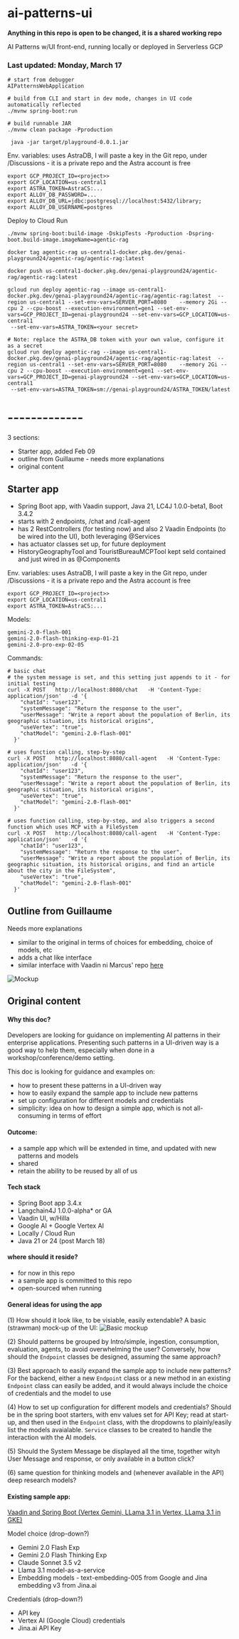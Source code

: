 # ai-patterns-ui
**Anything in this repo is open to be changed, it is a shared working repo**

AI Patterns w/UI front-end, running locally or deployed in Serverless GCP

### Last updated: Monday, March 17

```shell
# start from debugger
AIPatternsWebApplication

# build from CLI and start in dev mode, changes in UI code automatically reflected
./mvnw spring-boot:run

# build runnable JAR
./mvnw clean package -Pproduction
 
 java -jar target/playground-0.0.1.jar
```
Env. variables: uses AstraDB, I will paste a key in the Git repo, under /Discussions - it is a private repo and the Astra account is free
```shell
export GCP_PROJECT_ID=<project>>
export GCP_LOCATION=us-central1 
export ASTRA_TOKEN=AstraCS:...
export ALLOY_DB_PASSWORD=...
export ALLOY_DB_URL=jdbc:postgresql://localhost:5432/library;
export ALLOY_DB_USERNAME=postgres
```

Deploy to Cloud Run
```shell
./mvnw spring-boot:build-image -DskipTests -Pproduction -Dspring-boot.build-image.imageName=agentic-rag

docker tag agentic-rag us-central1-docker.pkg.dev/genai-playground24/agentic-rag/agentic-rag:latest

docker push us-central1-docker.pkg.dev/genai-playground24/agentic-rag/agentic-rag:latest

gcloud run deploy agentic-rag --image us-central1-docker.pkg.dev/genai-playground24/agentic-rag/agentic-rag:latest  --region us-central1 --set-env-vars=SERVER_PORT=8080    --memory 2Gi --cpu 2 --cpu-boost --execution-environment=gen1 --set-env-vars=GCP_PROJECT_ID=genai-playground24 --set-env-vars=GCP_LOCATION=us-central1 
 --set-env-vars=ASTRA_TOKEN=<your secret>
 
# Note: replace the ASTRA_DB token with your own value, configure it as a secret
gcloud run deploy agentic-rag --image us-central1-docker.pkg.dev/genai-playground24/agentic-rag/agentic-rag:latest  --region us-central1 --set-env-vars=SERVER_PORT=8080    --memory 2Gi --cpu 2 --cpu-boost --execution-environment=gen1 --set-env-vars=GCP_PROJECT_ID=genai-playground24 --set-env-vars=GCP_LOCATION=us-central1 
 --set-env-vars=ASTRA_TOKEN=sm://genai-playground24/ASTRA_TOKEN/latest
```

# -------------
3 sections:
* Starter app, added  Feb 09
* outline  from Guillaume - needs more explanations
* original content

## Starter app
* Spring Boot app, with Vaadin support, Java 21, LC4J 1.0.0-beta1, Boot 3.4.2
* starts with 2 endpoints, /chat and /call-agent 
* has 2 RestControllers (for testing now) and also 2 Vaadin Endpoints (to be wired into the UI), both leveraging @Services
* has actuator classes set up, for future deployment
* HistoryGeographyTool and TouristBureauMCPTool kept seld contained and just wired in as @Components

Env. variables: uses AstraDB, I will paste a key in the Git repo, under /Discussions - it is a private repo and the Astra account is free
```shell
export GCP_PROJECT_ID=<project>>
export GCP_LOCATION=us-central1 
export ASTRA_TOKEN=AstraCS:...
```

Models:
```shell
gemini-2.0-flash-001
gemini-2.0-flash-thinking-exp-01-21
gemini-2.0-pro-exp-02-05
```
Commands:
```shell
# basic chat
# the system message is set, and this setting just appends to it - for initial testing
curl -X POST   http://localhost:8080/chat   -H 'Content-Type: application/json'   -d '{
    "chatId": "user123",
    "systemMessage": "Return the response to the user",
    "userMessage": "Write a report about the population of Berlin, its geographic situation, its historical origins",
    "useVertex": "true",
    "chatModel": "gemini-2.0-flash-001"
  }'
  
# uses function calling, step-by-step
curl -X POST   http://localhost:8080/call-agent   -H 'Content-Type: application/json'   -d '{
    "chatId": "user123",
    "systemMessage": "Return the response to the user",
    "userMessage": "Write a report about the population of Berlin, its geographic situation, its historical origins",
    "useVertex": "true",
    "chatModel": "gemini-2.0-flash-001"
  }'  
  
# uses function calling, step-by-step, and also triggers a second function which uses MCP with a FileSystem
curl -X POST   http://localhost:8080/call-agent   -H 'Content-Type: application/json'   -d '{
    "chatId": "user123",
    "systemMessage": "Return the response to the user",
    "userMessage": "Write a report about the population of Berlin, its geographic situation, its historical origins, and find an article about the city in the FileSystem",
    "useVertex": "true",
    "chatModel": "gemini-2.0-flash-001"
  }'  
```


## Outline from Guillaume
Needs more explanations

* similar to the original in terms of choices for embedding, choice of models, etc
* adds a chat like interface
* similar interface with Vaadin ni Marcus' repo [here](https://github.com/marcushellberg/java-ai-playground) 


![Mockup](world_capitals.png)

## Original content

#### Why this doc?
Developers are looking for guidance on implementing AI patterns in their enterprise applications.
Presenting such patterns in a UI-driven way is a good way to help them, especially when done in a workshop/conference/demo setting.

This doc is looking for guidance and examples on:
- how to present these patterns in a UI-driven way
- how to easily expand the sample app to include new patterns
- set up configuration for different models and credentials
- simplicity: idea on how to design a simple app, which is not all-consuming in terms of effort

#### Outcome:
- a sample app which will be extended in time, and updated with new patterns and models
- shared 
- retain the ability to be reused by all of us

#### Tech stack
- Spring Boot app 3.4.x
- Langchain4J 1.0.0-alpha* or GA
- Vaadin UI, w/Hilla
- Google AI + Google Vertex AI
- Locally / Cloud Run 
- Java 21 or 24 (post March 18)

#### where should it reside?
- for now in this repo
- a sample app is committed to this repo
- open-sourced when running

#### General ideas for using the app

(1) How should it look like, to be visiable, easily extendable?
A basic (strawman) mock-up of the UI:
![Basic mockup](image.png)

(2) Should patterns be grouped by Intro/simple, ingestion, consumption, evaluation, agents, to avoid overwhelming the user?
Conversely, how should the `Endpoint` classes be designed, assuming the same approach?

(3) Best approach to easily expand the sample app to include new patterns?
For the backend, either a new `Endpoint` class or a new method in an existing `Endpoint` class can easily be added, and it would always include the choice of credentials and the model to use

(4) How to set up configuration for different models and credentials?
Should be in the spring boot starters, with env values set for API Key; read at start-up, and then used in the `Endpoint` class, with the dropdowns to plainly/easily list the models avaialable. `Service` classes to be created to handle the interaction with the AI models.

(5) Should the System Message be displayed all the time, together wityh User Message and response, or only available in a button click?

(6) same question for thinking models and (whenever available in the API) deep research models?

#### Existing sample app:
[Vaadin and Spring Boot (Vertex Gemini, LLama 3.1 in Vertex, LLama 3.1 in GKE)](https://github.com/GoogleCloudPlatform/serverless-production-readiness-java-gcp/tree/main/sessions/fall24/spring-ai-quotes-llm-in-gke)

Model choice (drop-down?)
- Gemini 2.0 Flash Exp
- Gemini 2.0 Flash Thinking Exp
- Claude Sonnet 3.5 v2
- Llama 3.1 model-as-a-service
- Embedding models - text-embedding-005 from Google and Jina embedding v3 from Jina.ai

Credentials (drop-down?)
- API key
- Vertex AI (Google Cloud) credentials
- Jina.ai API Key

